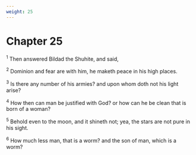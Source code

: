 ```yaml
---
weight: 25
---
```


# Chapter 25

<sup>1</sup> Then answered Bildad the Shuhite, and said, 

<sup>2</sup> Dominion and fear are with him, he maketh peace in his high places. 

<sup>3</sup> Is there any number of his armies? and upon whom doth not his light arise? 

<sup>4</sup> How then can man be justified with God? or how can he be clean that is born of a woman? 

<sup>5</sup> Behold even to the moon, and it shineth not; yea, the stars are not pure in his sight. 

<sup>6</sup> How much less man, that is a worm? and the son of man, which is a worm? 



